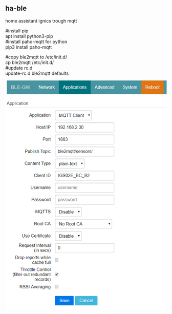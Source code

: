 ## ha-ble
home assistant ignics trough mqtt

#install pip  
apt install python3-pip  
#install paho-mqtt for python  
pip3 install paho-mqtt  

#copy ble2mqtt to /etc/init.d/  
cp ble2mqtt /etc/init.d/  
#update rc.d  
update-rc.d ble2mqtt defaults  


![Gateway setup](/images/setup%20gateway.PNG)



